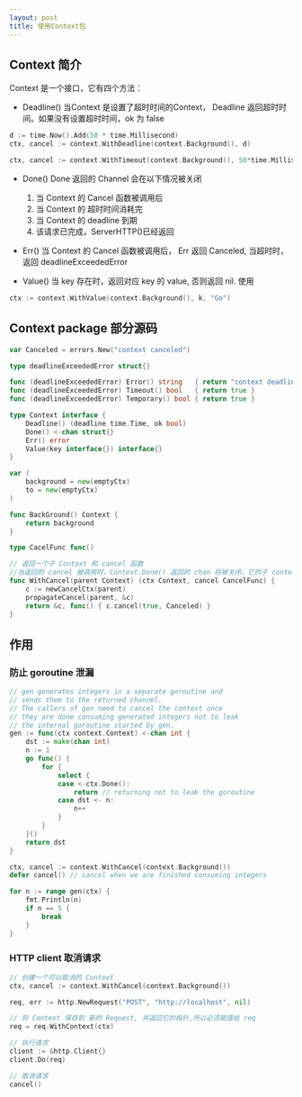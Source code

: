 ```yaml
---
layout: post
title: 使用Context包
---
```


## Context 简介

Context 是一个接口，它有四个方法：

* Deadline() 当Context 是设置了超时时间的Context， Deadline 返回超时时间。如果没有设置超时时间，ok 为 false

```go
d := time.Now().Add(50 * time.Millisecond)
ctx, cancel := context.WithDeadline(context.Background(), d)
```

```go
ctx, cancel := context.WithTimeout(context.Background(), 50*time.Millisecond)
```

* Done() Done 返回的 Channel 会在以下情况被关闭
	1. 当 Context 的 Cancel 函数被调用后
	2. 当 Context 的 超时时间消耗完
	3. 当 Context 的 deadline 到期
    4. 该请求已完成，ServerHTTP()已经返回

* Err() 当 Context 的 Cancel 函数被调用后， Err 返回 Canceled, 当超时时，返回 deadlineExceededError

* Value() 当 key 存在时，返回对应 key 的 value, 否则返回 nil. 使用 
```go
ctx := context.WithValue(context.Background(), k, "Go")
```


## Context package 部分源码

```go
var Canceled = errors.New("context canceled")

type deadlineExceededError struct{}

func (deadlineExceededError) Error() string   { return "context deadline exceeded" }
func (deadlineExceededError) Timeout() bool   { return true }
func (deadlineExceededError) Temporary() bool { return true }

type Context interface {
	Deadline() (deadline time.Time, ok bool)
	Done() <-chan struct{}
	Err() error
	Value(key interface{}) interface{}
}

var (
	background = new(emptyCtx)
	to = new(emptyCtx)	
)

func BackGround() Context {
 	return background
}

type CacelFunc func()

// 返回一个子 Context 和 cancel 函数  
//当返回的 cancel 被调用时，Context.Done() 返回的 chan 将被关闭，它的子 context 的 cancel 也会被调用
func WithCancel(parent Context) (ctx Context, cancel CancelFunc) {
	c := newCancelCtx(parent)
	propagateCancel(parent, &c)
	return &c, func() { c.cancel(true, Canceled) }
}
```


## 作用

### 防止 goroutine 泄漏

```go
// gen generates integers in a separate goroutine and
// sends them to the returned channel.
// The callers of gen need to cancel the context once
// they are done consuming generated integers not to leak
// the internal goroutine started by gen.
gen := func(ctx context.Context) <-chan int {
    dst := make(chan int)
    n := 1
    go func() {
        for {
            select {
            case <-ctx.Done():
                return // returning not to leak the goroutine
            case dst <- n:
                n++
            }
        }
    }()
    return dst
}

ctx, cancel := context.WithCancel(context.Background())
defer cancel() // cancel when we are finished consuming integers

for n := range gen(ctx) {
    fmt.Println(n)
    if n == 5 {
        break
    }
}
```

### HTTP client 取消请求

```go
// 创建一个可以取消的 Context
ctx, cancel := context.WithCancel(context.Background())

req, err := http.NewRequest("POST", "http://localhost", nil)

// 将 Context 保存到 新的 Request, 并返回它的指针,所以必须赋值给 req
req = req.WithContext(ctx)

// 执行请求
client := &http.Client{}
client.Do(req)

// 取消请求
cancel()
```
